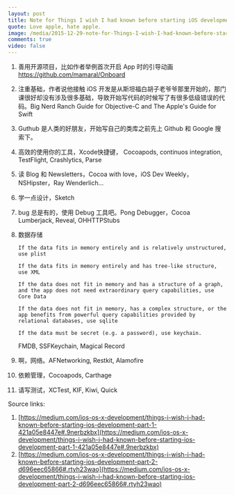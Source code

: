 ```yaml
---
layout: post
title: Note for Things I wish I had known before starting iOS development 
quote: Love apple, hate apple.
image: /media/2015-12-29-note-for-Things-I-wish-I-had-known-before-starting-iOS-development/20150405_New_working_table.jpg
comments: true
video: false
---
```


1. 善用开源项目，比如作者举例首次开启 App 时的引导动画 https://github.com/mamaral/Onboard
   
2. 注重基础，作者说他接触 iOS 开发是从斯坦福白胡子老爷爷那里开始的，那门课很好却没有涉及很多基础，导致开始写代码的时候写了有很多低级错误的代码。Big Nerd Ranch Guide for Objective-C and The Apple's Guide for Swift
   
3. Guthub 是人类的好朋友，开始写自己的类库之前先上 Github 和 Google 搜索下。
   
4. 高效的使用你的工具，Xcode快捷键， Cocoapods, continuos integration, TestFlight, Crashlytics, Parse
   
5. 读 Blog 和 Newsletters，Cocoa with love，iOS Dev Weekly，NSHipster，Ray Wenderlich...
   
6. 学一点设计，Sketch
   
7. bug 总是有的，使用 Debug 工具吧。Pong Debugger，Cocoa Lumberjack, Reveal, OHHTTPStubs
   
8. 数据存储
   
   ~~~
   If the data fits in memory entirely and is relatively unstructured, use plist

   If the data fits in memory entirely and has tree-like structure, use XML

   If the data does not fit in memory and has a structure of a graph, and the app does not need extraordinary query capabilities, use Core Data

   If the data does not fit in memory, has a complex structure, or the app benefits from powerful query capabilities provided by relational databases, use sqlite

   If the data must be secret (e.g. a password), use keychain.
   ~~~
   
   FMDB, SSFKeychain, Magical Record
   
9. 啊，网络。AFNetworking, Restkit, Alamofire
   
10. 依赖管理，Cocoapods, Carthage
    
11. 请写测试，XCTest, KIF, Kiwi, Quick



Source links:

1. [https://medium.com/ios-os-x-development/things-i-wish-i-had-known-before-starting-ios-development-part-1-421a05e8447e#.9nerbzkbx](https://medium.com/ios-os-x-development/things-i-wish-i-had-known-before-starting-ios-development-part-1-421a05e8447e#.9nerbzkbx)
2. [https://medium.com/ios-os-x-development/things-i-wish-i-had-known-before-starting-ios-development-part-2-d696eec65866#.rtyh23wao](https://medium.com/ios-os-x-development/things-i-wish-i-had-known-before-starting-ios-development-part-2-d696eec65866#.rtyh23wao)


